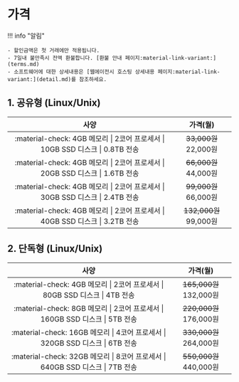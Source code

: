 # 가격

!!! info "알림"

    - 할인금액은 첫 거래에만 적용됩니다.
    - 7일내 불만족시 전액 환불합니다. [환불 안내 페이지:material-link-variant:](terms.md)
    - 소프트웨어에 대한 상세내용은 [웹에이전시 호스팅 상세내용 페이지:material-link-variant:](detail.md)를 참조하세요.

## 1. 공유형 (Linux/Unix)

| 사양 | 가격(월) |
| :---: | :---: |
| :material-check: 4GB 메모리 \| 2코어 프로세서 \| 10GB SSD 디스크 \| 0.8TB 전송 | ~~33,000원~~ 22,000원 |
| :material-check: 4GB 메모리 \| 2코어 프로세서 \| 20GB SSD 디스크 \| 1.6TB 전송 | ~~66,000원~~ 44,000원 |
| :material-check: 4GB 메모리 \| 2코어 프로세서 \| 30GB SSD 디스크 \| 2.4TB 전송 | ~~99,000원~~ 66,000원 |
| :material-check: 4GB 메모리 \| 2코어 프로세서 \| 40GB SSD 디스크 \| 3.2TB 전송 | ~~132,000원~~ 99,000원 |

## 2. 단독형 (Linux/Unix)

| 사양 | 가격(월) |
| :---: | :---: |
| :material-check: 4GB 메모리 \| 2코어 프로세서 \| 80GB SSD 디스크 \| 4TB 전송 | ~~165,000원~~ 132,000원 |
| :material-check: 8GB 메모리 \| 2코어 프로세서 \| 160GB SSD 디스크 \| 5TB 전송 | ~~220,000원~~ 176,000원 |
| :material-check: 16GB 메모리 \| 4코어 프로세서 \| 320GB SSD 디스크 \| 6TB 전송 | ~~330,000원~~ 264,000원 |
| :material-check: 32GB 메모리 \| 8코어 프로세서 \| 640GB SSD 디스크 \| 7TB 전송 | ~~550,000원~~ 440,000원 |
